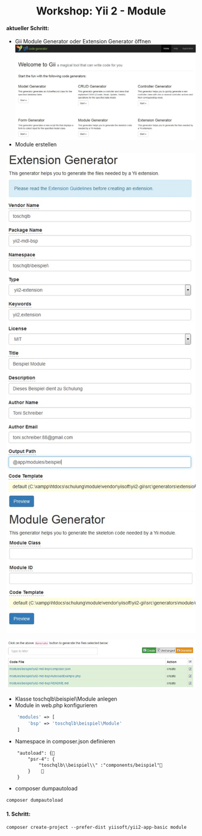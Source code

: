 <h1 align="center">Workshop: Yii 2 - Module</h1>

#### aktueller Schritt:
- Gii Module Generator oder Extension Generator öffnen
![gii](https://github.com/ToSchQLB/yii2_module_schulung/raw/master/images/01_gii.jpg)
- Module erstellen

![Extension Generator](https://github.com/ToSchQLB/yii2_module_schulung/raw/master/images/02_ext_gen.jpg)
![Module Generator](https://github.com/ToSchQLB/yii2_module_schulung/raw/master/images/03_mdl_gen.jpg)


![Extension Generator](https://github.com/ToSchQLB/yii2_module_schulung/raw/master/images/04_mdl_gen_result.jpg)

- Klasse toschqlb\beispiel\Module anlegen
- Module in web.php konfigurieren

```php
    'modules' => [
        'bsp' => 'toschqlb\beispiel\Module'
    ]
```
- Namespace in composer.json definieren
```
    "autoload": {    
        "psr-4": {
            "toschqlb\\beispiel\\" :"components/beispiel"
        }    
    }
```
- composer dumpautoload
```cmd
composer dumpautoload
```
#### 1. Schritt:
```
composer create-project --prefer-dist yiisoft/yii2-app-basic module
```
